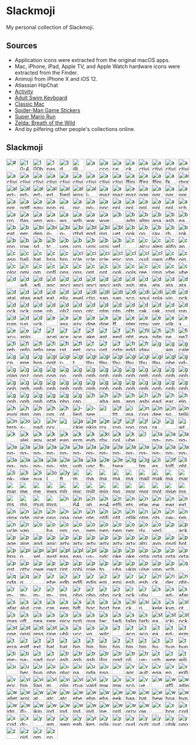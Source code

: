 # Slackmoji

My personal collection of Slackmoji.

## Sources

* Application icons were extracted from the original macOS apps.
* Mac, iPhone, iPad, Apple TV, and Apple Watch hardware icons were extracted from the Finder.
* Animoji from iPhone X and iOS 12.
* Atlassian HipChat
* [Activity](https://itunes.apple.com/us/app/activity/id1208224953?mt=8)
* [Adult Swim Keyboard](https://itunes.apple.com/us/app/adult-swim-keyboard/id1122080915?mt=8)
* [Classic Mac](https://itunes.apple.com/us/app/classic-mac/id1127542169?mt=8)
* [Spider-Man Game Stickers](https://itunes.apple.com/us/app/spider-man-game-stickers/id1434499797?mt=8)
* [Super Mario Run](https://itunes.apple.com/us/app/super-mario-run/id1145275343?mt=8)
* [Zelda: Breath of the Wild](https://itunes.apple.com/us/app/zelda-breath-of-the-wild/id1321192590?mt=8)
* And by pilfering other people's collections online.

## Slackmoji

<img src="#.png" alt="#" height="32"> <img src="10-4.png" alt="10-4" height="32"> <img src="100bounce.gif" alt="100bounce" height="32"> <img src="1password.png" alt="1password" height="32"> <img src="3d.png" alt="3d" height="32"> <img src="@.png" alt="@" height="32"> <img src="a.png" alt="a" height="32"> <img src="accounts.png" alt="accounts" height="32"> <img src="ace.gif" alt="ace" height="32"> <img src="ack.png" alt="ack" height="32"> <img src="activity-arrow-up.gif" alt="activity-arrow-up" height="32"> <img src="activity-circle-321.gif" alt="activity-circle-321" height="32"> <img src="activity-circular-arrow.gif" alt="activity-circular-arrow" height="32"> <img src="activity-crown.gif" alt="activity-crown" height="32"> <img src="activity-diamond.gif" alt="activity-diamond" height="32"> <img src="activity-double-arrow.gif" alt="activity-double-arrow" height="32"> <img src="activity-finger-number1.gif" alt="activity-finger-number1" height="32"> <img src="activity-monitor.png" alt="activity-monitor" height="32"> <img src="activity-pingpong.gif" alt="activity-pingpong" height="32"> <img src="activity-red-arrow.gif" alt="activity-red-arrow" height="32"> <img src="activity-stars.gif" alt="activity-stars" height="32"> <img src="activity-trophy.gif" alt="activity-trophy" height="32"> <img src="activity.png" alt="activity" height="32"> <img src="affinity-designer.png" alt="affinity-designer" height="32"> <img src="affinity-photo.png" alt="affinity-photo" height="32"> <img src="affinity-publisher.png" alt="affinity-publisher" height="32"> <img src="afk.png" alt="afk" height="32"> <img src="airhorn.png" alt="airhorn" height="32"> <img src="alert-caution.png" alt="alert-caution" height="32"> <img src="alert-info.png" alt="alert-info" height="32"> <img src="alert-stop.png" alt="alert-stop" height="32"> <img src="alert.gif" alt="alert" height="32"> <img src="alfredapp.png" alt="alfredapp" height="32"> <img src="aliens.jpg" alt="aliens" height="32"> <img src="all-the-things.jpg" alt="all-the-things" height="32"> <img src="amaze.gif" alt="amaze" height="32"> <img src="amazon-chime.png" alt="amazon-chime" height="32"> <img src="amazon-luna.png" alt="amazon-luna" height="32"> <img src="anger.gif" alt="anger" height="32"> <img src="angry-bear.gif" alt="angry-bear" height="32"> <img src="angry-unicorn.png" alt="angry-unicorn" height="32"> <img src="angrycursing.gif" alt="angrycursing" height="32"> <img src="angrydevil.png" alt="angrydevil" height="32"> <img src="angtft.png" alt="angtft" height="32"> <img src="angular.png" alt="angular" height="32"> <img src="anonymous.png" alt="anonymous" height="32"> <img src="api.png" alt="api" height="32"> <img src="apicurio.png" alt="apicurio" height="32"> <img src="app-store.png" alt="app-store" height="32"> <img src="appcode.png" alt="appcode" height="32"> <img src="apple-classic.png" alt="apple-classic" height="32"> <img src="apple-music.png" alt="apple-music" height="32"> <img src="apple-news.png" alt="apple-news" height="32"> <img src="apple-tv-4.png" alt="apple-tv-4" height="32"> <img src="apple-tv.png" alt="apple-tv" height="32"> <img src="archer.png" alt="archer" height="32"> <img src="arrows.png" alt="arrows" height="32"> <img src="atlassian.png" alt="atlassian" height="32"> <img src="avengers.jpg" alt="avengers" height="32"> <img src="aws-cube.png" alt="aws-cube" height="32"> <img src="aws.png" alt="aws" height="32"> <img src="awthanks.png" alt="awthanks" height="32"> <img src="aww.png" alt="aww" height="32"> <img src="awyeah.gif" alt="awyeah" height="32"> <img src="b.png" alt="b" height="32"> <img src="badger.gif" alt="badger" height="32"> <img src="ballmer.png" alt="ballmer" height="32"> <img src="bananadance.gif" alt="bananadance" height="32"> <img src="bash.png" alt="bash" height="32"> <img src="beaming.png" alt="beaming" height="32"> <img src="beatup.png" alt="beatup" height="32"> <img src="beerwink.png" alt="beerwink" height="32"> <img src="biden.jpg" alt="biden" height="32"> <img src="big-brain-expanding-mind.png" alt="big-brain-expanding-mind" height="32"> <img src="big-brain-time.png" alt="big-brain-time" height="32"> <img src="birthday-parrot.gif" alt="birthday-parrot" height="32"> <img src="blender.png" alt="blender" height="32"> <img src="bling.png" alt="bling" height="32"> <img src="bluetooth.png" alt="bluetooth" height="32"> <img src="books.png" alt="books" height="32"> <img src="boom.gif" alt="boom" height="32"> <img src="brave.png" alt="brave" height="32"> <img src="brb.gif" alt="brb" height="32"> <img src="broken_record.png" alt="broken_record" height="32"> <img src="broomshakalaka.png" alt="broomshakalaka" height="32"> <img src="browserstack.jpg" alt="browserstack" height="32"> <img src="bsd.png" alt="bsd" height="32"> <img src="btc.png" alt="btc" height="32"> <img src="bugs.gif" alt="bugs" height="32"> <img src="burn.gif" alt="burn" height="32"> <img src="burning-money.gif" alt="burning-money" height="32"> <img src="burning.gif" alt="burning" height="32"> <img src="byefelicia.jpg" alt="byefelicia" height="32"> <img src="c.png" alt="c" height="32"> <img src="calculator.png" alt="calculator" height="32"> <img src="calendar.png" alt="calendar" height="32"> <img src="california.png" alt="california" height="32"> <img src="cap.png" alt="cap" height="32"> <img src="casper.png" alt="casper" height="32"> <img src="challenge-accepted.png" alt="challenge-accepted" height="32"> <img src="chatgpt.png" alt="chatgpt" height="32"> <img src="christmas-tree.png" alt="christmas-tree" height="32"> <img src="chrome.png" alt="chrome" height="32"> <img src="circleci-fail.png" alt="circleci-fail" height="32"> <img src="circleci-pass.png" alt="circleci-pass" height="32"> <img src="circleci.png" alt="circleci" height="32"> <img src="clenched-teeth-scared-face.png" alt="clenched-teeth-scared-face" height="32"> <img src="clion.png" alt="clion" height="32"> <img src="cloudflare.png" alt="cloudflare" height="32"> <img src="clown.jpg" alt="clown" height="32"> <img src="coffee.gif" alt="coffee" height="32"> <img src="coin.gif" alt="coin" height="32"> <img src="color-wheel.png" alt="color-wheel" height="32"> <img src="comic-sans.png" alt="comic-sans" height="32"> <img src="commute.png" alt="commute" height="32"> <img src="confluence.png" alt="confluence" height="32"> <img src="console.png" alt="console" height="32"> <img src="consul.png" alt="consul" height="32"> <img src="contact-info.png" alt="contact-info" height="32"> <img src="contacts.png" alt="contacts" height="32"> <img src="coolio.png" alt="coolio" height="32"> <img src="coolshit.png" alt="coolshit" height="32"> <img src="creepy-baby.jpg" alt="creepy-baby" height="32"> <img src="cringe.jpg" alt="cringe" height="32"> <img src="cyberduck.png" alt="cyberduck" height="32"> <img src="cyberduck2.png" alt="cyberduck2" height="32"> <img src="d.png" alt="d" height="32"> <img src="dadjoke.gif" alt="dadjoke" height="32"> <img src="dadjoke.jpg" alt="dadjoke" height="32"> <img src="dance-mario-luigi.gif" alt="dance-mario-luigi" height="32"> <img src="dancing-banana.gif" alt="dancing-banana" height="32"> <img src="dancing-gopher.gif" alt="dancing-gopher" height="32"> <img src="dancing-panda.gif" alt="dancing-panda" height="32"> <img src="dancing_pickle.gif" alt="dancing_pickle" height="32"> <img src="dash.png" alt="dash" height="32"> <img src="dashboard.png" alt="dashboard" height="32"> <img src="datacenter.png" alt="datacenter" height="32"> <img src="datadog.png" alt="datadog" height="32"> <img src="datadoge.gif" alt="datadoge" height="32"> <img src="datagrip.png" alt="datagrip" height="32"> <img src="datalore.png" alt="datalore" height="32"> <img src="dataspell.png" alt="dataspell" height="32"> <img src="deadpool.jpg" alt="deadpool" height="32"> <img src="death.png" alt="death" height="32"> <img src="deliveries.png" alt="deliveries" height="32"> <img src="developers.gif" alt="developers" height="32"> <img src="dictionary.png" alt="dictionary" height="32"> <img src="disappear.gif" alt="disappear" height="32"> <img src="disapproval.png" alt="disapproval" height="32"> <img src="discord.png" alt="discord" height="32"> <img src="disguisedpoo.png" alt="disguisedpoo" height="32"> <img src="displays.png" alt="displays" height="32"> <img src="diving.png" alt="diving" height="32"> <img src="dock.png" alt="dock" height="32"> <img src="docker.png" alt="docker" height="32"> <img src="docker2.png" alt="docker2" height="32"> <img src="doge.png" alt="doge" height="32"> <img src="doh.gif" alt="doh" height="32"> <img src="doh2.png" alt="doh2" height="32"> <img src="donotwant.png" alt="donotwant" height="32"> <img src="dotcover.png" alt="dotcover" height="32"> <img src="dotmemory.png" alt="dotmemory" height="32"> <img src="dotpeek.png" alt="dotpeek" height="32"> <img src="dottrace.png" alt="dottrace" height="32"> <img src="drakeno.png" alt="drakeno" height="32"> <img src="drakeyes.png" alt="drakeyes" height="32"> <img src="drooling.gif" alt="drooling" height="32"> <img src="dropbox.png" alt="dropbox" height="32"> <img src="drumroll.gif" alt="drumroll" height="32"> <img src="drunk.png" alt="drunk" height="32"> <img src="duckduckgo.png" alt="duckduckgo" height="32"> <img src="e.png" alt="e" height="32"> <img src="easy-button.png" alt="easy-button" height="32"> <img src="eazy.jpg" alt="eazy" height="32"> <img src="edge.png" alt="edge" height="32"> <img src="edgehtml.png" alt="edgehtml" height="32"> <img src="eff.png" alt="eff" height="32"> <img src="enterprise-connect.png" alt="enterprise-connect" height="32"> <img src="ermygerd.gif" alt="ermygerd" height="32"> <img src="evernote.png" alt="evernote" height="32"> <img src="evilkermit.png" alt="evilkermit" height="32"> <img src="ex.png" alt="ex" height="32"> <img src="excuse-me.gif" alt="excuse-me" height="32"> <img src="explodingpoo.png" alt="explodingpoo" height="32"> <img src="f.png" alt="f" height="32"> <img src="faceid.png" alt="faceid" height="32"> <img src="facepalm.png" alt="facepalm" height="32"> <img src="facetime.png" alt="facetime" height="32"> <img src="fakenews.gif" alt="fakenews" height="32"> <img src="fantastical.png" alt="fantastical" height="32"> <img src="feedback.png" alt="feedback" height="32"> <img src="fight.png" alt="fight" height="32"> <img src="filevault.png" alt="filevault" height="32"> <img src="finder.png" alt="finder" height="32"> <img src="fine.png" alt="fine" height="32"> <img src="fine2.png" alt="fine2" height="32"> <img src="firebase.png" alt="firebase" height="32"> <img src="firefox-aurora.png" alt="firefox-aurora" height="32"> <img src="firefox.png" alt="firefox" height="32"> <img src="fireworks.gif" alt="fireworks" height="32"> <img src="firstworldproblems.gif" alt="firstworldproblems" height="32"> <img src="fleet.png" alt="fleet" height="32"> <img src="focusing.png" alt="focusing" height="32"> <img src="fontbook.png" alt="fontbook" height="32"> <img src="fortnight.png" alt="fortnight" height="32"> <img src="freddie.png" alt="freddie" height="32"> <img src="friday.png" alt="friday" height="32"> <img src="g.png" alt="g" height="32"> <img src="game-center.png" alt="game-center" height="32"> <img src="gcalendar.png" alt="gcalendar" height="32"> <img src="gcp.png" alt="gcp" height="32"> <img src="generic-pc.png" alt="generic-pc" height="32"> <img src="ghostbusters.png" alt="ghostbusters" height="32"> <img src="giggity.png" alt="giggity" height="32"> <img src="gir-dance.gif" alt="gir-dance" height="32"> <img src="git.png" alt="git" height="32"> <img src="github-actions.png" alt="github-actions" height="32"> <img src="github-approved.png" alt="github-approved" height="32"> <img src="github-changes-requested.png" alt="github-changes-requested" height="32"> <img src="github-parrot.gif" alt="github-parrot" height="32"> <img src="github-reviewed.png" alt="github-reviewed" height="32"> <img src="github.png" alt="github" height="32"> <img src="globe.png" alt="globe" height="32"> <img src="god-damn.gif" alt="god-damn" height="32"> <img src="goland.png" alt="goland" height="32"> <img src="gonzo.png" alt="gonzo" height="32"> <img src="google-assistant.png" alt="google-assistant" height="32"> <img src="google.png" alt="google" height="32"> <img src="goomba.gif" alt="goomba" height="32"> <img src="gopherangry.png" alt="gopherangry" height="32"> <img src="gopheratpeace.png" alt="gopheratpeace" height="32"> <img src="gopherbatman.png" alt="gopherbatman" height="32"> <img src="gopherblush.png" alt="gopherblush" height="32"> <img src="gophercoin.png" alt="gophercoin" height="32"> <img src="gopherconfused.png" alt="gopherconfused" height="32"> <img src="gophercrying.png" alt="gophercrying" height="32"> <img src="gopherdance.gif" alt="gopherdance" height="32"> <img src="gopherdead.png" alt="gopherdead" height="32"> <img src="gophereyeroll.gif" alt="gophereyeroll" height="32"> <img src="gopherfacepalm.png" alt="gopherfacepalm" height="32"> <img src="gopherglowstick.gif" alt="gopherglowstick" height="32"> <img src="gopherhearteyes.png" alt="gopherhearteyes" height="32"> <img src="gopheridea.png" alt="gopheridea" height="32"> <img src="gopherinsomnia.png" alt="gopherinsomnia" height="32"> <img src="gophermindblown.png" alt="gophermindblown" height="32"> <img src="gophernopeeking.png" alt="gophernopeeking" height="32"> <img src="gophernotsureif.png" alt="gophernotsureif" height="32"> <img src="gophersick.png" alt="gophersick" height="32"> <img src="gophersleeping.png" alt="gophersleeping" height="32"> <img src="gophersleepy.png" alt="gophersleepy" height="32"> <img src="gophertired.png" alt="gophertired" height="32"> <img src="gophertrying.png" alt="gophertrying" height="32"> <img src="gophervictorious.png" alt="gophervictorious" height="32"> <img src="gopherwink.png" alt="gopherwink" height="32"> <img src="gopherwondering.png" alt="gopherwondering" height="32"> <img src="gotta-be-kidding-me.png" alt="gotta-be-kidding-me" height="32"> <img src="gphotos.png" alt="gphotos" height="32"> <img src="graphql.png" alt="graphql" height="32"> <img src="h.png" alt="h" height="32"> <img src="haha.png" alt="haha" height="32"> <img src="hamburger.gif" alt="hamburger" height="32"> <img src="hangry.png" alt="hangry" height="32"> <img src="hashicorp.png" alt="hashicorp" height="32"> <img src="headdesk.gif" alt="headdesk" height="32"> <img src="hearnoevil.png" alt="hearnoevil" height="32"> <img src="help.png" alt="help" height="32"> <img src="heygirl.png" alt="heygirl" height="32"> <img src="hmmm.png" alt="hmmm" height="32"> <img src="home.png" alt="home" height="32"> <img src="homekit.png" alt="homekit" height="32"> <img src="hot.png" alt="hot" height="32"> <img src="i-lied.png" alt="i-lied" height="32"> <img src="i-see-what-you-did-there.png" alt="i-see-what-you-did-there" height="32"> <img src="i.png" alt="i" height="32"> <img src="ifttt.png" alt="ifttt" height="32"> <img src="imac.png" alt="imac" height="32"> <img src="incognito.png" alt="incognito" height="32"> <img src="indeed.png" alt="indeed" height="32"> <img src="insomnia.png" alt="insomnia" height="32"> <img src="intellij.png" alt="intellij" height="32"> <img src="internet-explorer.png" alt="internet-explorer" height="32"> <img src="ios-simulator.png" alt="ios-simulator" height="32"> <img src="ipad.png" alt="ipad" height="32"> <img src="ivory.png" alt="ivory" height="32"> <img src="j.png" alt="j" height="32"> <img src="jackie-chan-wtf.png" alt="jackie-chan-wtf" height="32"> <img src="jenkins.png" alt="jenkins" height="32"> <img src="jerry.png" alt="jerry" height="32"> <img src="jfrog-artifactory.png" alt="jfrog-artifactory" height="32"> <img src="jfrog-cli.png" alt="jfrog-cli" height="32"> <img src="jfrog-xray.png" alt="jfrog-xray" height="32"> <img src="jira.png" alt="jira" height="32"> <img src="jj.png" alt="jj" height="32"> <img src="jwt.png" alt="jwt" height="32"> <img src="k.png" alt="k" height="32"> <img src="kaleidoscope.png" alt="kaleidoscope" height="32"> <img src="kanye.png" alt="kanye" height="32"> <img src="karate.png" alt="karate" height="32"> <img src="keanuthanks.gif" alt="keanuthanks" height="32"> <img src="kermittea.gif" alt="kermittea" height="32"> <img src="keybase.png" alt="keybase" height="32"> <img src="kirby.gif" alt="kirby" height="32"> <img src="koolaid.png" alt="koolaid" height="32"> <img src="kubernetes.png" alt="kubernetes" height="32"> <img src="l.png" alt="l" height="32"> <img src="lang-c.png" alt="lang-c" height="32"> <img src="lang-cpp.png" alt="lang-cpp" height="32"> <img src="lang-csharp.png" alt="lang-csharp" height="32"> <img src="lang-flutter.png" alt="lang-flutter" height="32"> <img src="lang-golang.png" alt="lang-golang" height="32"> <img src="lang-javascript.png" alt="lang-javascript" height="32"> <img src="lang-json.png" alt="lang-json" height="32"> <img src="lang-jsx.png" alt="lang-jsx" height="32"> <img src="lang-kotlin.png" alt="lang-kotlin" height="32"> <img src="lang-php2.png" alt="lang-php2" height="32"> <img src="lang-polymer.png" alt="lang-polymer" height="32"> <img src="lang-python.png" alt="lang-python" height="32"> <img src="lang-r.jpg" alt="lang-r" height="32"> <img src="lang-react.png" alt="lang-react" height="32"> <img src="lang-redux.png" alt="lang-redux" height="32"> <img src="lang-ruby.png" alt="lang-ruby" height="32"> <img src="lang-rust.png" alt="lang-rust" height="32"> <img src="lang-sass.png" alt="lang-sass" height="32"> <img src="lang-swift-alt.png" alt="lang-swift-alt" height="32"> <img src="lang-swift.png" alt="lang-swift" height="32"> <img src="lang-typescript.png" alt="lang-typescript" height="32"> <img src="lastpass.png" alt="lastpass" height="32"> <img src="laughingatyou.png" alt="laughingatyou" height="32"> <img src="launchbar.png" alt="launchbar" height="32"> <img src="left-bicep.png" alt="left-bicep" height="32"> <img src="letseat.png" alt="letseat" height="32"> <img src="lg.png" alt="lg" height="32"> <img src="lgtm.jpg" alt="lgtm" height="32"> <img src="lies.png" alt="lies" height="32"> <img src="liftoff.gif" alt="liftoff" height="32"> <img src="lighter.gif" alt="lighter" height="32"> <img src="link-selfie.jpg" alt="link-selfie" height="32"> <img src="linkedin.png" alt="linkedin" height="32"> <img src="linux.png" alt="linux" height="32"> <img src="lol.gif" alt="lol" height="32"> <img src="lyft.png" alt="lyft" height="32"> <img src="m.png" alt="m" height="32"> <img src="mac-mini.png" alt="mac-mini" height="32"> <img src="macbook-air.png" alt="macbook-air" height="32"> <img src="macbook-pro.png" alt="macbook-pro" height="32"> <img src="mad.png" alt="mad" height="32"> <img src="mailapp.png" alt="mailapp" height="32"> <img src="make-it-so-picard.png" alt="make-it-so-picard" height="32"> <img src="maps.png" alt="maps" height="32"> <img src="mario.gif" alt="mario" height="32"> <img src="marxism.gif" alt="marxism" height="32"> <img src="meeseeks.png" alt="meeseeks" height="32"> <img src="megusta.png" alt="megusta" height="32"> <img src="messages.png" alt="messages" height="32"> <img src="mh.png" alt="mh" height="32"> <img src="microsoft.jpg" alt="microsoft" height="32"> <img src="milton.jpg" alt="milton" height="32"> <img src="mindblown.gif" alt="mindblown" height="32"> <img src="monitor.png" alt="monitor" height="32"> <img src="morty.png" alt="morty" height="32"> <img src="morty2.png" alt="morty2" height="32"> <img src="mother-of-god.png" alt="mother-of-god" height="32"> <img src="msexcel.png" alt="msexcel" height="32"> <img src="msonedrive.png" alt="msonedrive" height="32"> <img src="msonenote.png" alt="msonenote" height="32"> <img src="msword.png" alt="msword" height="32"> <img src="music.gif" alt="music" height="32"> <img src="mysql.png" alt="mysql" height="32"> <img src="n.png" alt="n" height="32"> <img src="n64.gif" alt="n64" height="32"> <img src="nah.png" alt="nah" height="32"> <img src="neo4j.png" alt="neo4j" height="32"> <img src="netflix.png" alt="netflix" height="32"> <img src="netscape.gif" alt="netscape" height="32"> <img src="network.png" alt="network" height="32"> <img src="newman.jpg" alt="newman" height="32"> <img src="newrelic.png" alt="newrelic" height="32"> <img src="next.png" alt="next" height="32"> <img src="nginx.png" alt="nginx" height="32"> <img src="nodejs.png" alt="nodejs" height="32"> <img src="noice.gif" alt="noice" height="32"> <img src="nonono.gif" alt="nonono" height="32"> <img src="noparrot.gif" alt="noparrot" height="32"> <img src="nope.png" alt="nope" height="32"> <img src="notesapp.png" alt="notesapp" height="32"> <img src="notification-center.png" alt="notification-center" height="32"> <img src="notit.png" alt="notit" height="32"> <img src="notlikethis.png" alt="notlikethis" height="32"> <img src="notmetal.png" alt="notmetal" height="32"> <img src="notsureif.png" alt="notsureif" height="32"> <img src="now-playing.png" alt="now-playing" height="32"> <img src="npm.png" alt="npm" height="32"> <img src="nuclear.png" alt="nuclear" height="32"> <img src="nyancat.gif" alt="nyancat" height="32"> <img src="o.png" alt="o" height="32"> <img src="obama-saywhat.png" alt="obama-saywhat" height="32"> <img src="onmyway.gif" alt="onmyway" height="32"> <img src="ooo.png" alt="ooo" height="32"> <img src="openapi.png" alt="openapi" height="32"> <img src="openemu.png" alt="openemu" height="32"> <img src="opentofu.png" alt="opentofu" height="32"> <img src="opera.png" alt="opera" height="32"> <img src="orly.png" alt="orly" height="32"> <img src="overlyattached.png" alt="overlyattached" height="32"> <img src="p.png" alt="p" height="32"> <img src="packer.png" alt="packer" height="32"> <img src="pagerduty.png" alt="pagerduty" height="32"> <img src="paired.png" alt="paired" height="32"> <img src="pandora.png" alt="pandora" height="32"> <img src="panic-button.png" alt="panic-button" height="32"> <img src="party-gopher.gif" alt="party-gopher" height="32"> <img src="party-parrot.gif" alt="party-parrot" height="32"> <img src="partygopher.gif" alt="partygopher" height="32"> <img src="partykubernetes.gif" alt="partykubernetes" height="32"> <img src="partytodo.gif" alt="partytodo" height="32"> <img src="partytoohard.png" alt="partytoohard" height="32"> <img src="patriot-parrot.gif" alt="patriot-parrot" height="32"> <img src="paypal.png" alt="paypal" height="32"> <img src="pgsql.png" alt="pgsql" height="32"> <img src="photos.png" alt="photos" height="32"> <img src="phpstorm.png" alt="phpstorm" height="32"> <img src="pip.png" alt="pip" height="32"> <img src="pixelmator.png" alt="pixelmator" height="32"> <img src="playstation.png" alt="playstation" height="32"> <img src="please-why.png" alt="please-why" height="32"> <img src="pleaseno.gif" alt="pleaseno" height="32"> <img src="plus-one.gif" alt="plus-one" height="32"> <img src="podcasts.png" alt="podcasts" height="32"> <img src="pokeball.png" alt="pokeball" height="32"> <img src="pokerface.png" alt="pokerface" height="32"> <img src="portal-blue.jpg" alt="portal-blue" height="32"> <img src="portal-orange.jpg" alt="portal-orange" height="32"> <img src="portal-parrot.gif" alt="portal-parrot" height="32"> <img src="portal2-parrot.gif" alt="portal2-parrot" height="32"> <img src="postman.png" alt="postman" height="32"> <img src="pottymouth.png" alt="pottymouth" height="32"> <img src="powershell.png" alt="powershell" height="32"> <img src="powzing.gif" alt="powzing" height="32"> <img src="printer2.png" alt="printer2" height="32"> <img src="prohibited.gif" alt="prohibited" height="32"> <img src="projector.png" alt="projector" height="32"> <img src="pto.png" alt="pto" height="32"> <img src="pubsub.png" alt="pubsub" height="32"> <img src="puking.gif" alt="puking" height="32"> <img src="pulse-secure-vpn.png" alt="pulse-secure-vpn" height="32"> <img src="puppet.png" alt="puppet" height="32"> <img src="pycharm.png" alt="pycharm" height="32"> <img src="q.png" alt="q" height="32"> <img src="qodana.png" alt="qodana" height="32"> <img src="qq.png" alt="qq" height="32"> <img src="r.png" alt="r" height="32"> <img src="rebel.png" alt="rebel" height="32"> <img src="redbull.png" alt="redbull" height="32"> <img src="redflag.png" alt="redflag" height="32"> <img src="redis.gif" alt="redis" height="32"> <img src="region.png" alt="region" height="32"> <img src="reminders.png" alt="reminders" height="32"> <img src="resharper.png" alt="resharper" height="32"> <img src="resharpercpp.png" alt="resharpercpp" height="32"> <img src="rick.png" alt="rick" height="32"> <img src="rider.png" alt="rider" height="32"> <img src="right-bicep.png" alt="right-bicep" height="32"> <img src="rm-portal.gif" alt="rm-portal" height="32"> <img src="rm-rick-belch.gif" alt="rm-rick-belch" height="32"> <img src="rm-rick-laugh.gif" alt="rm-rick-laugh" height="32"> <img src="rm-summer-ugh.gif" alt="rm-summer-ugh" height="32"> <img src="rms.png" alt="rms" height="32"> <img src="robot.png" alt="robot" height="32"> <img src="robot2.png" alt="robot2" height="32"> <img src="robot3.png" alt="robot3" height="32"> <img src="rocket.gif" alt="rocket" height="32"> <img src="rockon.gif" alt="rockon" height="32"> <img src="rubymine.png" alt="rubymine" height="32"> <img src="s.png" alt="s" height="32"> <img src="sad-blob.png" alt="sad-blob" height="32"> <img src="safari-technology-preview.png" alt="safari-technology-preview" height="32"> <img src="safari.png" alt="safari" height="32"> <img src="salute.png" alt="salute" height="32"> <img src="screen-saver.png" alt="screen-saver" height="32"> <img src="screenshot.png" alt="screenshot" height="32"> <img src="seenoevil.png" alt="seenoevil" height="32"> <img src="shifty-monkey.gif" alt="shifty-monkey" height="32"> <img src="shocked-joey.gif" alt="shocked-joey" height="32"> <img src="shortcuts.png" alt="shortcuts" height="32"> <img src="shrekscream.gif" alt="shrekscream" height="32"> <img src="sick.png" alt="sick" height="32"> <img src="siri.png" alt="siri" height="32"> <img src="skeletor.png" alt="skeletor" height="32"> <img src="skype.png" alt="skype" height="32"> <img src="slot_machine.gif" alt="slot_machine" height="32"> <img src="smash.png" alt="smash" height="32"> <img src="software-update.png" alt="software-update" height="32"> <img src="speaknoevil.png" alt="speaknoevil" height="32"> <img src="speedtest.png" alt="speedtest" height="32"> <img src="spicy.png" alt="spicy" height="32"> <img src="spotify.png" alt="spotify" height="32"> <img src="square.png" alt="square" height="32"> <img src="stackoverflow.png" alt="stackoverflow" height="32"> <img src="stadia.png" alt="stadia" height="32"> <img src="stalin.png" alt="stalin" height="32"> <img src="starbucks.png" alt="starbucks" height="32"> <img src="steam.png" alt="steam" height="32"> <img src="stickies.png" alt="stickies" height="32"> <img src="stocks.png" alt="stocks" height="32"> <img src="stoned.png" alt="stoned" height="32"> <img src="stopsign.png" alt="stopsign" height="32"> <img src="stress.gif" alt="stress" height="32"> <img src="stripe.png" alt="stripe" height="32"> <img src="sublime.png" alt="sublime" height="32"> <img src="success.png" alt="success" height="32"> <img src="svg.png" alt="svg" height="32"> <img src="switch.png" alt="switch" height="32"> <img src="t.png" alt="t" height="32"> <img src="taco-burrito-love.png" alt="taco-burrito-love" height="32"> <img src="tacobell.png" alt="tacobell" height="32"> <img src="teamcity.png" alt="teamcity" height="32"> <img src="ted-lasso.png" alt="ted-lasso" height="32"> <img src="terminal.png" alt="terminal" height="32"> <img src="terraform.png" alt="terraform" height="32"> <img src="testflight.png" alt="testflight" height="32"> <img src="textedit.png" alt="textedit" height="32"> <img src="that.gif" alt="that" height="32"> <img src="thatd-be-great.png" alt="thatd-be-great" height="32"> <img src="things-add.png" alt="things-add" height="32"> <img src="things-app.png" alt="things-app" height="32"> <img src="things-calendars.png" alt="things-calendars" height="32"> <img src="things-cloud.png" alt="things-cloud" height="32"> <img src="things-general.png" alt="things-general" height="32"> <img src="things-import.png" alt="things-import" height="32"> <img src="thumbsup.png" alt="thumbsup" height="32"> <img src="thunderbolt-display.png" alt="thunderbolt-display" height="32"> <img src="thundercats.png" alt="thundercats" height="32"> <img src="time-machine.png" alt="time-machine" height="32"> <img src="tina-belcher.png" alt="tina-belcher" height="32"> <img src="toad-rfdl.gif" alt="toad-rfdl" height="32"> <img src="touch-id.png" alt="touch-id" height="32"> <img src="trash-empty.png" alt="trash-empty" height="32"> <img src="trash-full-dark.png" alt="trash-full-dark" height="32"> <img src="trash-full.png" alt="trash-full" height="32"> <img src="triforce.gif" alt="triforce" height="32"> <img src="trogdor.png" alt="trogdor" height="32"> <img src="troll.png" alt="troll" height="32"> <img src="true-story.png" alt="true-story" height="32"> <img src="turbot.jpg" alt="turbot" height="32"> <img src="tweetbot.png" alt="tweetbot" height="32"> <img src="twilio.png" alt="twilio" height="32"> <img src="u.png" alt="u" height="32"> <img src="uber.png" alt="uber" height="32"> <img src="ubuntu.png" alt="ubuntu" height="32"> <img src="ughno.png" alt="ughno" height="32"> <img src="uglycry.png" alt="uglycry" height="32"> <img src="unamused.gif" alt="unamused" height="32"> <img src="update.png" alt="update" height="32"> <img src="upsource.png" alt="upsource" height="32"> <img src="v.png" alt="v" height="32"> <img src="vagrant.png" alt="vagrant" height="32"> <img src="vault.png" alt="vault" height="32"> <img src="vegas.png" alt="vegas" height="32"> <img src="venmo.png" alt="venmo" height="32"> <img src="verified.png" alt="verified" height="32"> <img src="verynice.jpg" alt="verynice" height="32"> <img src="vibing.png" alt="vibing" height="32"> <img src="villager.gif" alt="villager" height="32"> <img src="vim.png" alt="vim" height="32"> <img src="violin.gif" alt="violin" height="32"> <img src="virtualbox.png" alt="virtualbox" height="32"> <img src="vivaldi.png" alt="vivaldi" height="32"> <img src="vmware-fusion.png" alt="vmware-fusion" height="32"> <img src="vmware.png" alt="vmware" height="32"> <img src="vscode.png" alt="vscode" height="32"> <img src="vue.png" alt="vue" height="32"> <img src="w.png" alt="w" height="32"> <img src="waffles.png" alt="waffles" height="32"> <img src="waiting.gif" alt="waiting" height="32"> <img src="wallet.png" alt="wallet" height="32"> <img src="warning.gif" alt="warning" height="32"> <img src="wat.png" alt="wat" height="32"> <img src="watch-series4.png" alt="watch-series4" height="32"> <img src="watchingyou.png" alt="watchingyou" height="32"> <img src="webex.png" alt="webex" height="32"> <img src="webpack.png" alt="webpack" height="32"> <img src="webstorm.png" alt="webstorm" height="32"> <img src="weekend.jpg" alt="weekend" height="32"> <img src="whaaaat.gif" alt="whaaaat" height="32"> <img src="what.jpg" alt="what" height="32"> <img src="whew.gif" alt="whew" height="32"> <img src="whoa.jpg" alt="whoa" height="32"> <img src="whynotboth.gif" alt="whynotboth" height="32"> <img src="widget.png" alt="widget" height="32"> <img src="wifi-problems.png" alt="wifi-problems" height="32"> <img src="wikipedia.png" alt="wikipedia" height="32"> <img src="windows-31.png" alt="windows-31" height="32"> <img src="windows-98.png" alt="windows-98" height="32"> <img src="windows-xp.png" alt="windows-xp" height="32"> <img src="windows.png" alt="windows" height="32"> <img src="winewink.png" alt="winewink" height="32"> <img src="wordpress.png" alt="wordpress" height="32"> <img src="worry.gif" alt="worry" height="32"> <img src="wow.gif" alt="wow" height="32"> <img src="x.png" alt="x" height="32"> <img src="xbox.png" alt="xbox" height="32"> <img src="xcode-beta.png" alt="xcode-beta" height="32"> <img src="xcode.png" alt="xcode" height="32"> <img src="xdr-display.png" alt="xdr-display" height="32"> <img src="y.png" alt="y" height="32"> <img src="yam.png" alt="yam" height="32"> <img src="yawn.gif" alt="yawn" height="32"> <img src="yeah.gif" alt="yeah" height="32"> <img src="yikes.gif" alt="yikes" height="32"> <img src="yodawg.png" alt="yodawg" height="32"> <img src="youcantif.png" alt="youcantif" height="32"> <img src="youdontsay.png" alt="youdontsay" height="32"> <img src="youtrack.png" alt="youtrack" height="32"> <img src="youtube.png" alt="youtube" height="32"> <img src="yubikey.png" alt="yubikey" height="32"> <img src="yuno.png" alt="yuno" height="32"> <img src="z.png" alt="z" height="32"> <img src="zoidbergwhoop.gif" alt="zoidbergwhoop" height="32"> <img src="zombie.png" alt="zombie" height="32"> <img src="zoom.png" alt="zoom" height="32"> 